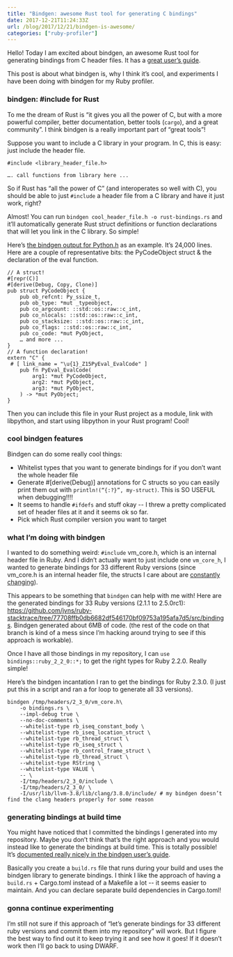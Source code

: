 ```yaml
---
title: "Bindgen: awesome Rust tool for generating C bindings"
date: 2017-12-21T11:24:33Z
url: /blog/2017/12/21/bindgen-is-awesome/
categories: ["ruby-profiler"]
---
```


Hello! Today I am excited about bindgen, an awesome Rust tool for generating bindings from C header files. It has a
[great user’s guide](https://rust-lang-nursery.github.io/rust-bindgen/). 

This post is about what bindgen is, why I think it’s cool, and experiments I have been doing with bindgen for my Ruby profiler.

### bindgen: #include for Rust

To me the dream of Rust is “it gives you all the power of C, but with a more powerful compiler, better documentation, better tools (`cargo`), and a great community”. I think bindgen is a really important part of “great tools”!

Suppose you want to include a C library in your program. In C, this is easy: just include the header file.

```
#include <library_header_file.h>

…. call functions from library here ...
```

So if Rust has “all the power of C” (and interoperates so well with C), you should be able to just `#include` a header file from a C library and have it just work, right?

Almost! You can run `bindgen cool_header_file.h -o rust-bindings.rs` and it’ll automatically generate Rust struct definitions or function declarations that will let you link in the C library. So simple! 

Here’s [the bindgen output for Python.h](https://gist.githubusercontent.com/jvns/38c9f29ba4a6f08e05004aac4e8c5c10/raw/4371d7d081b163c5f8930c334ec348eac1642e2e/python-bindings.rs) as an example. It’s 24,000 lines. Here are a couple of representative bits: the PyCodeObject struct & the declaration of the eval function.

```
// A struct!
#[repr(C)]
#[derive(Debug, Copy, Clone)]
pub struct PyCodeObject {
    pub ob_refcnt: Py_ssize_t,
    pub ob_type: *mut _typeobject,
    pub co_argcount: ::std::os::raw::c_int,
    pub co_nlocals: ::std::os::raw::c_int,
    pub co_stacksize: ::std::os::raw::c_int,
    pub co_flags: ::std::os::raw::c_int,
    pub co_code: *mut PyObject,
    … and more ...
}
// A function declaration!
extern "C" {
 # [ link_name = "\u{1}_Z15PyEval_EvalCode" ]
    pub fn PyEval_EvalCode(
        arg1: *mut PyCodeObject,
        arg2: *mut PyObject,
        arg3: *mut PyObject,
    ) -> *mut PyObject;
}
```

Then you can include this file in your Rust project as a module, link with libpython, and start
using libpython in your Rust program! Cool!

### cool bindgen features

Bindgen can do some really cool things:

* Whitelist types that you want to generate bindings for if you don’t want the whole header file
* Generate #[derive(Debug)] annotations for C structs so you can easily print them out with `println!(“{:?}”, my-struct)`. This is SO USEFUL when debugging!!!!
* It seems to handle `#ifdefs` and stuff okay -- I threw a pretty complicated set of header files at it and it seems ok so far.
* Pick which Rust compiler version you want to target

### what I’m doing with bindgen

I wanted to do something weird: `#include` vm_core.h, which is an internal header file in Ruby. And I didn’t actually want to just include one `vm_core_h`, I wanted to generate bindings for 33 different Ruby versions (since vm_core.h is an internal header file, the structs I care about are [constantly changing](https://jvns.ca/blog/2017/12/19/how-much-does-the-ruby-abi-change-/)). 

This appears to be something that `bindgen` can help with me with! Here are the generated bindings for 33 Ruby versions (2.1.1 to 2.5.0rc1): https://github.com/jvns/ruby-stacktrace/tree/77708ffb0db6682df546170bf09753a195afa7d5/src/bindings. Bindgen generated about 6MB of code. (the rest of the code on that branch is kind of a mess since I’m hacking around trying to see if this approach is workable).

Once I have all those bindings in my repository, I can `use bindings::ruby_2_2_0::*;` to get the right types for Ruby 2.2.0. Really simple!

Here’s the bindgen incantation I ran to get the bindings for Ruby 2.3.0. (I just put this in a script and ran a for loop to generate all 33 versions).

```
bindgen /tmp/headers/2_3_0/vm_core.h\
    -o bindings.rs \
    --impl-debug true \
    --no-doc-comments \
    --whitelist-type rb_iseq_constant_body \
    --whitelist-type rb_iseq_location_struct \
    --whitelist-type rb_thread_struct \
    --whitelist-type rb_iseq_struct \
    --whitelist-type rb_control_frame_struct \
    --whitelist-type rb_thread_struct \
    --whitelist-type RString \
    --whitelist-type VALUE \
    -- \
    -I/tmp/headers/2_3_0/include \
    -I/tmp/headers/2_3_0/ \
    -I/usr/lib/llvm-3.8/lib/clang/3.8.0/include/ # my bindgen doesn’t find the clang headers properly for some reason
```

### generating bindings at build time

You might have noticed that I committed the bindings I generated into my repository. Maybe you don’t think that’s the right approach and you would instead like to generate the bindings at build time. This is totally possible! It’s [documented really nicely in the bindgen user’s guide](https://rust-lang-nursery.github.io/rust-bindgen/library-usage.html). 

Basically you create a `build.rs` file that runs during your build and uses the bindgen library to generate bindings. I think I like the approach of having a `build.rs` + Cargo.toml instead of a Makefile a lot -- it seems easier to maintain. And you can declare separate build dependencies in Cargo.toml!

### gonna continue experimenting

I’m still not sure if this approach of “let’s generate bindings for 33 different ruby versions and commit them into my repository” will work. But I figure the best way to find out it to keep trying it and see how it goes! If it doesn’t work then I’ll go back to using DWARF.
